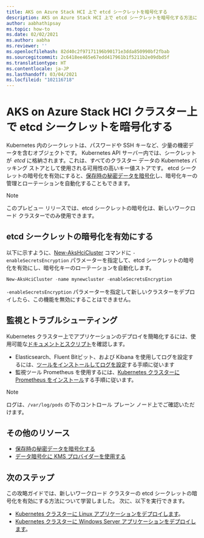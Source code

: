 ```yaml
---
title: AKS on Azure Stack HCI 上で etcd シークレットを暗号化する
description: AKS on Azure Stack HCI 上で etcd シークレットを暗号化する方法について説明します
author: aabhathipsay
ms.topic: how-to
ms.date: 02/02/2021
ms.author: aabha
ms.reviewer: ''
ms.openlocfilehash: 82d40c2f97171196b90171e3dda850990bf2fbab
ms.sourcegitcommit: 2c6418ee465e67edd417961b1f5211b2e09dbd5f
ms.translationtype: HT
ms.contentlocale: ja-JP
ms.lasthandoff: 03/04/2021
ms.locfileid: "102116718"
---
```

# <a name="encrypt-etcd-secrets-on-aks-on-azure-stack-hci-clusters"></a>AKS on Azure Stack HCI クラスター上で etcd シークレットを暗号化する

Kubernetes 内のシークレットは、パスワードや SSH キーなど、少量の機密データを含むオブジェクトです。 Kubernetes API サーバー内では、シークレットが  _etcd_ に格納されます。これは、すべてのクラスター データの Kubernetes バッキング ストアとして使用される可用性の高いキー値ストアです。 etcd シークレットの暗号化を有効にすると、[保存時の秘密データを暗号化](https://kubernetes.io/docs/tasks/administer-cluster/encrypt-data/)し、暗号化キーの管理とローテーションを自動化することもできます。 

> [!NOTE]
> このプレビュー リリースでは、etcd シークレットの暗号化は、新しいワークロード クラスターでのみ使用できます。 

## <a name="enable-encryption-of-etcd-secrets"></a>etcd シークレットの暗号化を有効にする

以下に示すように、[New-AksHciCluster](./new-akshcicluster.md) コマンドに `-enableSecretsEncryption` パラメーターを指定して、etcd シークレットの暗号化を有効にし、暗号化キーのローテーションを自動化します。 

```powershell
New-AksHciCluster -name mynewcluster -enableSecretsEncryption
```

`-enableSecretsEncryption` パラメーターを指定して新しいクラスターをデプロイしたら、この機能を無効にすることはできません。

## <a name="monitor-and-troubleshoot"></a>監視とトラブルシューティング

Kubernetes クラスター上でアプリケーションのデプロイを簡略化するには、使用可能な[ドキュメントとスクリプト](https://github.com/microsoft/AKS-HCI-Apps)を確認します。

- Elasticsearch、Fluent Bitビット、および Kibana を使用してログを設定するには、[ツールをインストールしてログを設定](https://github.com/microsoft/AKS-HCI-Apps/tree/main/Logging)する手順に従います
- 監視ツール Prometheus を使用するには、[Kubernetes クラスターに Prometheus をインストール](https://github.com/microsoft/AKS-HCI-Apps/tree/main/Monitoring#certs-and-keys-monitoring)する手順に従います。

> [!NOTE]
> ログは、`/var/log/pods` の下のコントロール プレーン ノード上でご確認いただけます。

## <a name="additional-resources"></a>その他のリソース

- [保存時の秘密データを暗号化する](https://kubernetes.io/docs/tasks/administer-cluster/encrypt-data)
- [データ暗号化に KMS プロバイダーを使用する](https://kubernetes.io/docs/tasks/administer-cluster/kms-provider/)

## <a name="next-steps"></a>次のステップ

この攻略ガイドでは、新しいワークロード クラスターの etcd シークレットの暗号化を有効にする方法について学習しました。 次に、以下を実行できます。
- [Kubernetes クラスターに Linux アプリケーションをデプロイします](./deploy-linux-application.md)。
- [Kubernetes クラスターに Windows Server アプリケーションをデプロイします](./deploy-windows-application.md)。
